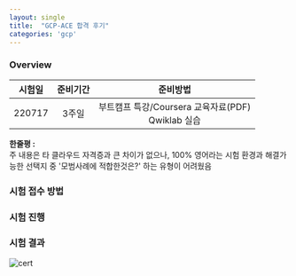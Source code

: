 ```yaml
---
layout: single
title:  "GCP-ACE 합격 후기"
categories: 'gcp'
---
```


### Overview

|시험일|준비기간|준비방법|
|:---:|:---:|:---:|
|220717|3주일|부트캠프 특강/Coursera 교육자료(PDF)</br> Qwiklab 실습|

**한줄평 :**     
주 내용은 타 클라우드 자격증과 큰 차이가 없으나, 100% 영어라는 시험 환경과 해결가능한 선택지 중 '모범사례에 적합한것은?' 하는 유형이 어려웠음

### 시험 접수 방법

 

### 시험 진행



### 시험 결과

![cert](/assets/images/gcp0.png.png)